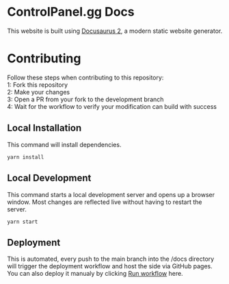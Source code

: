 # ControlPanel.gg Docs
This website is built using [Docusaurus 2](https://docusaurus.io/), a modern static website generator.  

# Contributing
Follow these steps when contributing to this repository:  
1: Fork this repository  
2: Make your changes  
3: Open a PR from your fork to the development branch  
4: Wait for the workflow to verify your modification can build with success  

## Local Installation
This command will install dependencies.
```console
yarn install
```

## Local Development
This command starts a local development server and opens up a browser window. Most changes are reflected live without having to restart the server.  
```console
yarn start
```

## Deployment
This is automated, every push to the main branch into the /docs directory will trigger the deployment workflow and host the side via GitHub pages.  
You can also deploy it manualy by clicking [Run workflow](https://github.com/ControlPanel-gg/docs/actions/workflows/deploy.yml) here.
